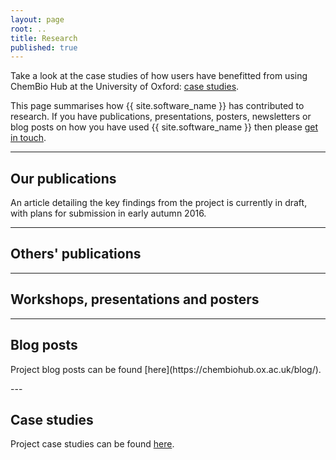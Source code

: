 ```yaml
---
layout: page
root: ..
title: Research
published: true
---
```


Take a look at the case studies of how users have benefitted from using ChemBio Hub at the University of Oxford: [case studies](https://chembiohub.ox.ac.uk/casestudies/).

This page summarises how {{ site.software_name }} has contributed to
research. If you have publications, presentations, posters,
newsletters or blog posts on how you have used 
{{ site.software_name }} then please 
[get in touch](../project/HelpAndSupport.html).

---

## Our publications

An article detailing the key findings from the project is currently in draft, with plans for submission in early autumn 2016.   

---

## Others' publications

---

## Workshops, presentations and posters

---

## Blog posts

<p></p>
Project blog posts can be found [here](https://chembiohub.ox.ac.uk/blog/).
<p></p>
---

## Case studies

Project case studies can be found [here](https://chembiohub.ox.ac.uk/casestudies/).